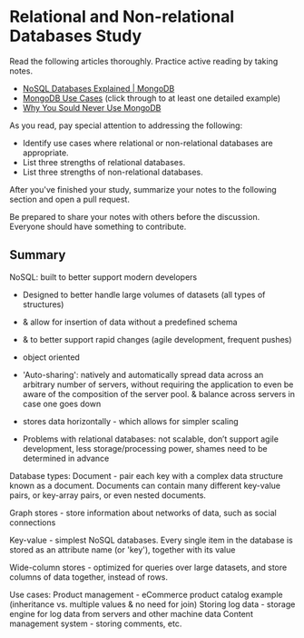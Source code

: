 # Relational and Non-relational Databases Study

Read the following articles thoroughly. Practice active reading by taking notes.

-   [NoSQL Databases Explained | MongoDB](https://www.mongodb.com/nosql-explained)
-   [MongoDB Use Cases](http://docs.mongodb.org/ecosystem/use-cases/) (click
    through to at least one detailed example)
-   [Why You Sould Never Use MongoDB](http://www.sarahmei.com/blog/2013/11/11/why-you-should-never-use-mongodb/)

As you read, pay special attention to addressing the following:

-   Identify use cases where relational or non-relational databases are
    appropriate.
-   List three strengths of relational databases.
-   List three strengths of non-relational databases.

After you've finished your study, summarize your notes to the following section
and open a pull request.

Be prepared to share your notes with others before the discussion. Everyone
should have something to contribute.

## Summary

NoSQL:
built to better support modern developers
- Designed to better handle large volumes of datasets (all types of structures)
 - & allow for insertion of data without a predefined schema
- & to better support rapid changes (agile development, frequent pushes)
- object oriented
- 'Auto-sharing': natively and automatically spread data across an arbitrary number of servers, without requiring the application to even be aware of the composition of the server pool. & balance across servers in case one goes down
- stores data horizontally - which allows for simpler scaling

- Problems with relational databases: not scalable, don’t support agile development, less storage/processing power, shames need to be determined in advance

Database types:
Document
     - pair each key with a complex data structure known as a document. Documents can contain many different key-value pairs, or key-array pairs, or even nested documents.

Graph stores
     - store information about networks of data, such as social connections

Key-value
      - simplest NoSQL databases. Every single item in the database is stored as an attribute name (or 'key'), together with its value

Wide-column stores
     -  optimized for queries over large datasets, and store columns of data together, instead of rows.

Use cases:
Product management - eCommerce product catalog example (inheritance vs. multiple values & no need for join)
Storing log data - storage engine for log data from servers and other machine data
Content management system - storing comments, etc.

